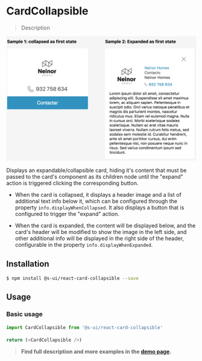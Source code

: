 # CardCollapsible

> Description

![](./assets/screenshot.png)

Displays an expandable/collapsible card, hiding it's content that must be passed to the card's component as its children node until the "expand" action is triggered clicking the corresponding button.

- When the card is collapsed, it displays a header image and a list of additional text info below it, which can be configured through the property `info.displayWhenCollapsed`. It also displays a button that is configured to trigger the "expand" action.

- When the card is expanded, the content will be displayed below, and the card's header will be modified to show the image in the left side, and other additional info will be displayed in the right side of the header, configurable in the property `info.displayWhenExpanded`.

## Installation

```sh
$ npm install @s-ui/react-card-collapsible --save
```

## Usage

### Basic usage
```js
import CardCollapsible from '@s-ui/react-card-collapsible'

return (<CardCollapsible />)
```


> **Find full description and more examples in the [demo page](#).**
